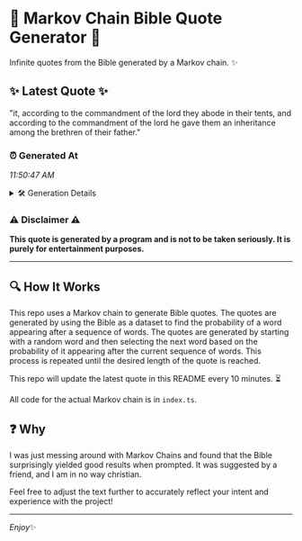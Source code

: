 # 📖 Markov Chain Bible Quote Generator 📖

Infinite quotes from the Bible generated by a Markov chain. ✨

## ✨ Latest Quote ✨
"it, according to the commandment of the lord they abode in their tents, and according to the commandment of the lord he gave them an inheritance among the brethren of their father."

### ⏰ Generated At
*11:50:47 AM*

<details>
    <summary>🛠️ Generation Details</summary>
    <p>
        <strong>🌱 Seed:</strong> it,<br>
        <strong>🔄 Iterations:</strong> 31<br>
        <strong>📜 Context History:</strong><br>[ it, ]: according<br>[ it,, according ]: to<br>[ it,, according, to ]: the<br>[ it,, according, to, the ]: commandment<br>[ it,, according, to, the, commandment ]: of<br>[ it,, according, to, the, commandment, of ]: the<br>[ according, to, the, commandment, of, the ]: lord<br>[ to, the, commandment, of, the, lord ]: they<br>[ the, commandment, of, the, lord, they ]: abode<br>[ commandment, of, the, lord, they, abode ]: in<br>[ of, the, lord, they, abode, in ]: their<br>[ the, lord, they, abode, in, their ]: tents,<br>[ lord, they, abode, in, their, tents, ]: and<br>[ they, abode, in, their, tents,, and ]: according<br>[ abode, in, their, tents,, and, according ]: to<br>[ in, their, tents,, and, according, to ]: the<br>[ their, tents,, and, according, to, the ]: commandment<br>[ tents,, and, according, to, the, commandment ]: of<br>[ and, according, to, the, commandment, of ]: the<br>[ according, to, the, commandment, of, the ]: lord<br>[ to, the, commandment, of, the, lord ]: he<br>[ the, commandment, of, the, lord, he ]: gave<br>[ commandment, of, the, lord, he, gave ]: them<br>[ of, the, lord, he, gave, them ]: an<br>[ the, lord, he, gave, them, an ]: inheritance<br>[ lord, he, gave, them, an, inheritance ]: among<br>[ he, gave, them, an, inheritance, among ]: the<br>[ gave, them, an, inheritance, among, the ]: brethren<br>[ them, an, inheritance, among, the, brethren ]: of<br>[ an, inheritance, among, the, brethren, of ]: their<br>[ inheritance, among, the, brethren, of, their ]: father.<br>
    </p>
</details>

### ⚠️ Disclaimer ⚠️
**This quote is generated by a program and is not to be taken seriously. It is purely for entertainment purposes.**

---

## 🔍 How It Works

This repo uses a Markov chain to generate Bible quotes. The quotes are generated by using the Bible as a dataset to find the probability of a word appearing after a sequence of words. The quotes are generated by starting with a random word and then selecting the next word based on the probability of it appearing after the current sequence of words. This process is repeated until the desired length of the quote is reached.

This repo will update the latest quote in this README every 10 minutes. ⏳

All code for the actual Markov chain is in `index.ts`.

## ❓ Why

I was just messing around with Markov Chains and found that the Bible surprisingly yielded good results when prompted. 
It was suggested by a friend, and I am in no way christian.

Feel free to adjust the text further to accurately reflect your intent and experience with the project!

---

*Enjoy*✨
